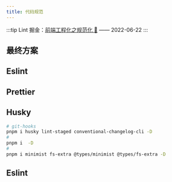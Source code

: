 ```yaml
---
title: 代码规范
---
```


:::tip Lint
掘金：[前端工程化之规范化 🔗](https://juejin.cn/post/7111759355766603784/) —— 2022-06-22
:::

## 最终方案

## Eslint

## Prettier

## Husky

```bash
# git-hooks
pnpm i husky lint-staged conventional-changelog-cli -D
#
pnpm i  -D
#
pnpm i minimist fs-extra @types/minimist @types/fs-extra -D
```

## Eslint
